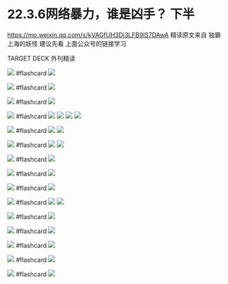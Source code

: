 # 22.3.6网络暴力，谁是凶手？ 下半

https://mp.weixin.qq.com/s/kVAGfUH3Dj3LFB9lS7DAwA
精读原文来自 独霸上海的妖怪
建议先看 上面公众号的链接学习


TARGET DECK
外刊精读


![](../photoofEnglishLearning/Pasted%20image%2020220306120633.png) #flashcard 
![](../photoofEnglishLearning/Pasted%20image%2020220306120642.png)
<!--ID: 1646543360124-->






![](../photoofEnglishLearning/Pasted%20image%2020220306120921.png) #flashcard 
![](../photoofEnglishLearning/Pasted%20image%2020220306120928.png)
<!--ID: 1646543360139-->





![](../photoofEnglishLearning/Pasted%20image%2020220306130607.png) #flashcard 
![](../photoofEnglishLearning/Pasted%20image%2020220306130633.png)
<!--ID: 1646543360150-->





![](../photoofEnglishLearning/Pasted%20image%2020220306130840.png) #flashcard 
![](../photoofEnglishLearning/Pasted%20image%2020220306130852.png)
![](../photoofEnglishLearning/Pasted%20image%2020220306130859.png)
![](../photoofEnglishLearning/Pasted%20image%2020220306130907.png)
![](../photoofEnglishLearning/Pasted%20image%2020220306130917.png)
<!--ID: 1646543360164-->






![](../photoofEnglishLearning/Pasted%20image%2020220306131000.png) #flashcard 
![](../photoofEnglishLearning/Pasted%20image%2020220306131007.png)
![](../photoofEnglishLearning/Pasted%20image%2020220306131013.png)
<!--ID: 1646543483124-->








![](../photoofEnglishLearning/Pasted%20image%2020220306131108.png) #flashcard 
![](../photoofEnglishLearning/Pasted%20image%2020220306131114.png)
![](../photoofEnglishLearning/Pasted%20image%2020220306131120.png)
<!--ID: 1646543483136-->




![](../photoofEnglishLearning/Pasted%20image%2020220306131143.png) #flashcard 
![](../photoofEnglishLearning/Pasted%20image%2020220306131154.png)
<!--ID: 1646544256377-->




![](../photoofEnglishLearning/Pasted%20image%2020220306131626.png) #flashcard 
![](../photoofEnglishLearning/Pasted%20image%2020220306131632.png)
<!--ID: 1646544256389-->





![](../photoofEnglishLearning/Pasted%20image%2020220306131644.png) #flashcard 
![](../photoofEnglishLearning/Pasted%20image%2020220306131650.png)
<!--ID: 1646544256400-->






![](../photoofEnglishLearning/Pasted%20image%2020220306131858.png) #flashcard 
![](../photoofEnglishLearning/Pasted%20image%2020220306131905.png)
![](../photoofEnglishLearning/Pasted%20image%2020220306131957.png)
<!--ID: 1646544256412-->







![](../photoofEnglishLearning/Pasted%20image%2020220306132010.png) #flashcard 
![](../photoofEnglishLearning/Pasted%20image%2020220306131955.png)
<!--ID: 1646544256424-->





![](../photoofEnglishLearning/Pasted%20image%2020220306132124.png) #flashcard 
![](../photoofEnglishLearning/Pasted%20image%2020220306132250.png)
<!--ID: 1646544256435-->





![](../photoofEnglishLearning/Pasted%20image%2020220306132244.png) #flashcard 
![](../photoofEnglishLearning/Pasted%20image%2020220306132257.png)
<!--ID: 1646544256447-->




![](../photoofEnglishLearning/Pasted%20image%2020220306132945.png) #flashcard 
![](../photoofEnglishLearning/Pasted%20image%2020220306132952.png)
<!--ID: 1646544633725-->





![](../photoofEnglishLearning/Pasted%20image%2020220306133019.png) #flashcard 
![](../photoofEnglishLearning/Pasted%20image%2020220306133030.png)
<!--ID: 1646544633737-->











